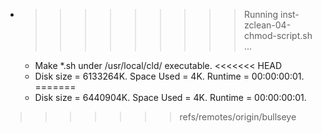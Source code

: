 * >>>>>>>>> Running inst-zclean-04-chmod-script.sh ...
  * Make *.sh under /usr/local/cld/ executable.
<<<<<<< HEAD
  * Disk size = 6133264K. Space Used = 4K. Runtime = 00:00:00:01.
=======
  * Disk size = 6440904K. Space Used = 4K. Runtime = 00:00:00:01.
>>>>>>> refs/remotes/origin/bullseye
